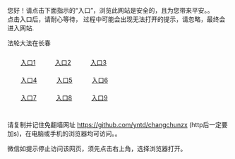 您好！请点击下面指示的“入口”，浏览此网站是安全的，且为您带来平安。。 <br/>
点击入口后，请耐心等待， 过程中可能会出现无法打开的提示，请忽略，最终会进入网站. </br>

法轮大法在长春<br/>
<div style="padding:10px"><a style="margin:20px" target="_blank" href="https://dicbr5ucgata4.cloudfront.net/2Qpsp?gbtlcexk" id="ccLink1" rel="nofollow">入口1</a> <a target="_blank" style="margin:20px" href="https://d1g7oqn6weje6c.cloudfront.net/2Qpsp?itulbzy" id="ccLink2" rel="nofollow">入口2</a> <a style="margin:20px" target="_blank" href="https://d3lvkt3utd7bgs.cloudfront.net/2Qpsp?fshtaeg" id="ccLink3" rel="nofollow">入口3</a></div>

<div style="padding:10px" ><a style="margin:20px" target="_blank" href="https://dicbr5ucgata4.cloudfront.net/2Qpsp?gbtlcexk" id="ccLink4" rel="nofollow">入口4</a> <a style="margin:20px" href="https://d1g7oqn6weje6c.cloudfront.net/2Qpsp?itulbzy" target="_blank" id="ccLink5" rel="nofollow">入口5</a> <a style="margin:20px" href="https://d3lvkt3utd7bgs.cloudfront.net/2Qpsp?fshtaeg" target="_blank" id="ccLink6" rel="nofollow">入口6</a></div>

<div style="padding:10px"><a style="margin:20px" target="_blank" href="https://dicbr5ucgata4.cloudfront.net/2Qpsp?gbtlcexk" id="ccLink7" rel="nofollow">入口7</a> <a style="margin:20px" href="https://d1g7oqn6weje6c.cloudfront.net/2Qpsp?itulbzy" target="_blank" id="ccLink8" rel="nofollow">入口8</a> <a style="margin:20px" target="_blank" href="https://d3lvkt3utd7bgs.cloudfront.net/2Qpsp?fshtaeg" id="ccLink9" rel="nofollow">入口9</a></div>

<br/>



请复制并记住免翻墙网址 https://github.com/yntd/changchunzx (http后一定要加s)，在电脑或手机的浏览器均可访问。。<br/>

微信如提示停止访问该网页，须先点击右上角，选择浏览器打开。
